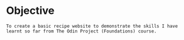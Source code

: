 # Objective

    To create a basic recipe website to demonstrate the skills I have learnt so far from The Odin Project (Foundations) course.